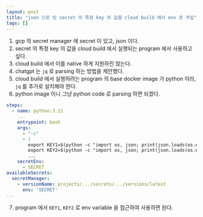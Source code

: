 ```yaml
---
layout: post
title: "json 으로 된 secret 의 특정 key 의 값을 cloud build 에서 env 로 주입"
tags: []
---
```


1. gcp 의 secret manager 에 secret 이 있고, json 이다.
2. secret 의 특정 key 의 값을 cloud build 에서 실행되는 program 에서 사용하고 싶다.
3. cloud build 에서 이를 native 하게 지원하진 않는다.
4. chatgpt 는 `jq` 로 parsing 하는 방법을 제안했다.
5. cloud build 에서 실행하려는 program 의 base docker image 가 python 이라, `jq` 를 추가로 설치해야 한다.
6. python image 이니 그냥 python code 로 parsing 하면 되겠다. 

```yaml
steps:
  - name: python:3.11
    ...
    entrypoint: bash
    args:
      - "-c"
      - |
        export KEY1=$(python -c "import os, json; print(json.loads(os.environ['SECRET'])['KEY1'])")
        export KEY2=$(python -c "import os, json; print(json.loads(os.environ['SECRET'])['KEY2'])")
        ...
    secretEnv:
      - SECRET
availableSecrets:
  secretManager:
    - versionName: projects/.../secrets/.../versions/latest
      env: 'SECRET'
...

```

7. program 에서 `KEY1`, `KEY2` 로 env variable 을 접근하여 사용하면 된다.
